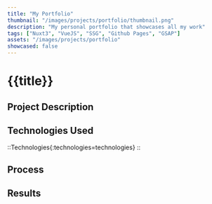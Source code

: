```yaml
---
title: "My Portfolio"
thumbnail: "/images/projects/portfolio/thumbnail.png"
description: "My personal portfolio that showcases all my work"
tags: ["Nuxt3", "VueJS", "SSG", "Github Pages", "GSAP"]
assets: "/images/projects/portfolio"
showcased: false
---
```


# {{title}}

## Project Description

## Technologies Used

::Technologies{:technologies=technologies}
::

## Process

## Results
